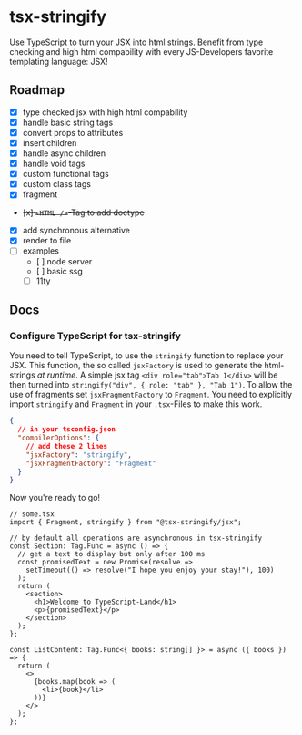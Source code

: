 # tsx-stringify

Use TypeScript to turn your JSX into html strings. Benefit from type checking and high html compability with every JS-Developers favorite templating language: JSX!

## Roadmap

- [x] type checked jsx with high html compability
- [x] handle basic string tags
- [x] convert props to attributes
- [x] insert children
- [x] handle async children
- [x] handle void tags
- [x] custom functional tags
- [x] custom class tags
- [x] fragment
- ~~[x] `<HTML />`-Tag to add doctype~~
- [x] add synchronous alternative
- [x] render to file
- [ ] examples
  - [ ] node server
  - [ ] basic ssg
  - [ ] 11ty

## Docs

### Configure TypeScript for tsx-stringify

You need to tell TypeScript, to use the `stringify` function to replace your JSX. This function, the so called `jsxFactory` is used to generate the html-strings _at runtime_. A simple jsx tag `<div role="tab">Tab 1</div>` will be then turned into `stringify("div", { role: "tab" }, "Tab 1")`. To allow the use of fragments set `jsxFragmentFactory` to `Fragment`. You need to explicitly import `stringify` and `Fragment` in your `.tsx`-Files to make this work.

```json
{
  // in your tsconfig.json
  "compilerOptions": {
    // add these 2 lines
    "jsxFactory": "stringify",
    "jsxFragmentFactory": "Fragment"
  }
}
```

Now you're ready to go!

```tsx
// some.tsx
import { Fragment, stringify } from "@tsx-stringify/jsx";

// by default all operations are asynchronous in tsx-stringify
const Section: Tag.Func = async () => {
  // get a text to display but only after 100 ms
  const promisedText = new Promise(resolve =>
    setTimeout(() => resolve("I hope you enjoy your stay!"), 100)
  );
  return (
    <section>
      <h1>Welcome to TypeScript-Land</h1>
      <p>{promisedText}</p>
    </section>
  );
};

const ListContent: Tag.Func<{ books: string[] }> = async ({ books }) => {
  return (
    <>
      {books.map(book => (
        <li>{book}</li>
      ))}
    </>
  );
};
```
